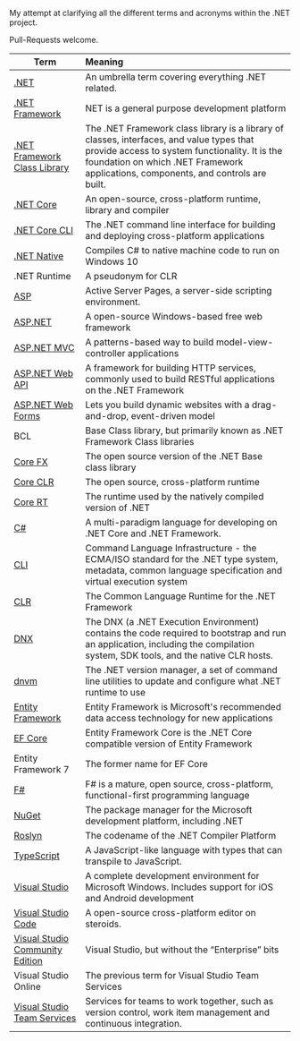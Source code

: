 My attempt at clarifying all the different terms and acronyms within the .NET project.

Pull-Requests welcome.

| Term        | Meaning           |
| ------------- |:-------------|
| [.NET](https://www.microsoft.com/net)      | An umbrella term covering everything .NET related.  |
| [.NET Framework](https://msdn.microsoft.com/en-us/vstudio/aa496123.aspx)      | NET is a general purpose development platform |
| [.NET Framework Class Library](https://msdn.microsoft.com/en-us/library/gg145045(v=vs.110).aspx) | The .NET Framework class library is a library of classes, interfaces, and value types that provide access to system functionality. It is the foundation on which .NET Framework applications, components, and controls are built. |
| [.NET Core](https://dotnet.github.io/) | An open-source, cross-platform runtime, library and compiler |
| [.NET Core CLI](https://github.com/dotnet/cli) | The .NET command line interface for building and deploying cross-platform applications |
| [.NET Native](https://msdn.microsoft.com/en-us/vstudio/dotnetnative.aspx) | Compiles C# to native machine code to run on Windows 10 | 
| .NET Runtime | A pseudonym for CLR |
| [ASP](https://msdn.microsoft.com/en-us/library/aa286483.aspx) | Active Server Pages, a server-side scripting environment. | 
| [ASP.NET](http://www.asp.net/) | A open-source Windows-based free web framework |
| [ASP.NET MVC](http://www.asp.net/mvc) | A patterns-based way to build model-view-controller applications |
| [ASP.NET Web API](http://www.asp.net/web-api) | A framework for building HTTP services, commonly used to build RESTful applications on the .NET Framework |
| [ASP.NET Web Forms](http://www.asp.net/web-forms) | Lets you build dynamic websites with a drag-and-drop, event-driven model |
| BCL | Base Class library, but primarily known as .NET Framework Class libraries
| [Core FX](https://github.com/dotnet/corefx) | The open source version of the .NET Base class library |
| [Core CLR](https://github.com/dotnet/coreclr) | The open source, cross-platform runtime |
| [Core RT](https://github.com/dotnet/corert) | The runtime used by the natively compiled version of .NET |
| [C#](https://msdn.microsoft.com/en-us/library/67ef8sbd.aspx) | A multi-paradigm language for developing on .NET Core and .NET Framework. |
| [CLI](https://en.wikipedia.org/wiki/Common_Language_Infrastructure) | Command Language Infrastructure - the ECMA/ISO standard for the .NET type system, metadata, common language specification and virtual execution system | 
| [CLR](https://msdn.microsoft.com/en-us/library/8bs2ecf4(v=vs.110).aspx) | The Common Language Runtime for the .NET Framework |
| [DNX](https://github.com/aspnet/dnx) | The DNX (a .NET Execution Environment) contains the code required to bootstrap and run an application, including the compilation system, SDK tools, and the native CLR hosts. |
| [dnvm](https://github.com/aspnet/dnvm) | The .NET version manager, a set of command line utilities to update and configure what .NET runtime to use|
| [Entity Framework](https://msdn.microsoft.com/en-us/data/ef.aspx) | Entity Framework is Microsoft's recommended data access technology for new applications |
| [EF Core](https://www.nuget.org/packages/EntityFramework.Core/) | Entity Framework Core is the .NET Core compatible version of Entity Framework |
| Entity Framework 7 | The former name for EF Core |
| [F#](http://fsharp.org/) | F# is a mature, open source, cross-platform, functional-first programming language |
| [NuGet](https://www.nuget.org/) | The package manager for the Microsoft development platform, including .NET |
| [Roslyn](https://github.com/dotnet/roslyn) | The codename of the .NET Compiler Platform |
| [TypeScript](http://www.typescriptlang.org/) | A JavaScript-like language with types that can transpile to JavaScript. |
| [Visual Studio](https://www.visualstudio.com/en-us/visual-studio-homepage-vs.aspx) | A complete development environment for Microsoft Windows. Includes support for iOS and Android development |
| [Visual Studio Code](https://code.visualstudio.com/) | A open-source cross-platform editor on steroids. |
| [Visual Studio Community Edition](https://www.visualstudio.com/products/visual-studio-community-vs) | Visual Studio, but without the “Enterprise” bits |
| Visual Studio Online | The previous term for Visual Studio Team Services |
| [Visual Studio Team Services](https://www.visualstudio.com/en-us/products/visual-studio-team-services-vs.aspx) | Services for teams to work together, such as version control, work item management and continuous integration. |


